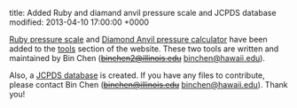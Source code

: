 title: Added Ruby and diamand anvil pressure scale and JCPDS database
modified: 2013-04-10 17:00:00 +0000

[Ruby pressure scale](/tools/ruby) and [Diamond Anvil pressure calculator](/tools/diamond) have been added to the [tools](/tools) section of the website. These two tools are written and maintained by Bin Chen (<del>binchen2@illinois.edu</del> binchen@hawaii.edu).

Also, a [JCPDS database](/tools/jcpds) is created. If you have any files to contribute, please contact Bin Chen (<del>binchen@illinois.edu</del> binchen@hawaii.edu). Thank you!